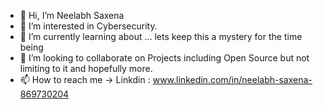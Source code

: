 - 👋 Hi, I’m Neelabh Saxena
- 👀 I’m interested in Cybersecurity.
- 🌱 I’m currently learning about ... lets keep this a mystery for the time being
- 💞️ I’m looking to collaborate on Projects including Open Source but not limiting to it and hopefully more.
- 📫 How to reach me -> Linkdin : www.linkedin.com/in/neelabh-saxena-869730204

<!---
fnmshello/fnmshello is a ✨ special ✨ repository because its `README.md` (this file) appears on your GitHub profile.
You can click the Preview link to take a look at your changes.
--->
